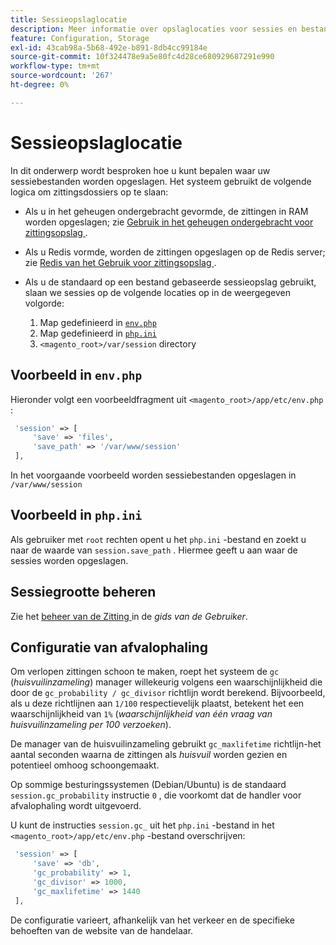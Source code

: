 ```yaml
---
title: Sessieopslaglocatie
description: Meer informatie over opslaglocaties voor sessies en bestandsbeheer in Adobe Commerce. Ontdek opslaglogica en configuratieopties.
feature: Configuration, Storage
exl-id: 43cab98a-5b68-492e-b891-8db4cc99184e
source-git-commit: 10f324478e9a5e80fc4d28ce680929687291e990
workflow-type: tm+mt
source-wordcount: '267'
ht-degree: 0%

---
```


# Sessieopslaglocatie

In dit onderwerp wordt besproken hoe u kunt bepalen waar uw sessiebestanden worden opgeslagen. Het systeem gebruikt de volgende logica om zittingsdossiers op te slaan:

- Als u in het geheugen ondergebracht gevormde, de zittingen in RAM worden opgeslagen; zie [ Gebruik in het geheugen ondergebracht voor zittingsopslag ](memcached.md).
- Als u Redis vormde, worden de zittingen opgeslagen op de Redis server; zie [ Redis van het Gebruik voor zittingsopslag ](../cache/redis-session.md).
- Als u de standaard op een bestand gebaseerde sessieopslag gebruikt, slaan we sessies op de volgende locaties op in de weergegeven volgorde:

   1. Map gedefinieerd in [`env.php`](#example-in-envphp)
   1. Map gedefinieerd in [`php.ini`](#example-in-phpini)
   1. `<magento_root>/var/session` directory

## Voorbeeld in `env.php`

Hieronder volgt een voorbeeldfragment uit `<magento_root>/app/etc/env.php` :

```php
 'session' => [
     'save' => 'files',
     'save_path' => '/var/www/session'
 ],
```

In het voorgaande voorbeeld worden sessiebestanden opgeslagen in `/var/www/session`

## Voorbeeld in `php.ini`

Als gebruiker met `root` rechten opent u het `php.ini` -bestand en zoekt u naar de waarde van `session.save_path` . Hiermee geeft u aan waar de sessies worden opgeslagen.

## Sessiegrootte beheren

Zie het [ beheer van de Zitting ](https://experienceleague.adobe.com/en/docs/commerce-admin/systems/security/security-session-management) in de _gids van de Gebruiker_.

## Configuratie van afvalophaling

Om verlopen zittingen schoon te maken, roept het systeem de `gc` (_huisvuilinzameling_) manager willekeurig volgens een waarschijnlijkheid die door de `gc_probability / gc_divisor` richtlijn wordt berekend. Bijvoorbeeld, als u deze richtlijnen aan `1/100` respectievelijk plaatst, betekent het een waarschijnlijkheid van `1%` (_waarschijnlijkheid van één vraag van huisvuilinzameling per 100 verzoeken_).

De manager van de huisvuilinzameling gebruikt `gc_maxlifetime` richtlijn-het aantal seconden waarna de zittingen als _huisvuil_ worden gezien en potentieel omhoog schoongemaakt.

Op sommige besturingssystemen (Debian/Ubuntu) is de standaard `session.gc_probability` instructie `0` , die voorkomt dat de handler voor afvalophaling wordt uitgevoerd.

U kunt de instructies `session.gc_` uit het `php.ini` -bestand in het `<magento_root>/app/etc/env.php` -bestand overschrijven:

```php
 'session' => [
     'save' => 'db',
     'gc_probability' => 1,
     'gc_divisor' => 1000,
     'gc_maxlifetime' => 1440
 ],
```

De configuratie varieert, afhankelijk van het verkeer en de specifieke behoeften van de website van de handelaar.
